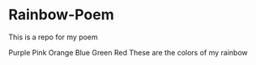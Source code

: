 # Rainbow-Poem
This is a repo for my poem

Purple 
Pink
Orange
Blue
Green
Red 
These are the colors of my rainbow
